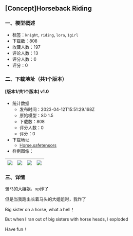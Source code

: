 ## [Concept]Horseback Riding
### 一、模型概述

- 标签：`knight`, `riding`, `lora`, `1girl`
- 下载数：808
- 收藏人数：197
- 评论人数：13
- 评分人数：0
- 评分：0

### 二、下载地址（共1个版本）

#### [版本1/共1个版本] v1.0

- 统计数据
  - 发布时间：2023-04-12T15:51:29.168Z
  - 原始模型：SD 1.5
  - 下载数：808
  - 评分人数：0
  - 评分：0
- 下载地址
  - [Horse.safetensors](https://civitai.com/api/download/models/43833)
- 样例图像：

| <img src="https://image.civitai.com/xG1nkqKTMzGDvpLrqFT7WA/18707f0b-6d46-4e40-3aa1-a6f8cbcb2400/width=450/478497.jpeg" /> | <img src="https://image.civitai.com/xG1nkqKTMzGDvpLrqFT7WA/626589c9-58f9-4155-701e-b41d36c6b200/width=450/478495.jpeg" /> | <img src="https://image.civitai.com/xG1nkqKTMzGDvpLrqFT7WA/c9efc9f5-1f34-445e-d636-7540d2248600/width=450/478500.jpeg" /> | <img src="https://image.civitai.com/xG1nkqKTMzGDvpLrqFT7WA/0aea0182-b7fc-48a4-60be-e256f575aa00/width=450/478501.jpeg" /> |
| ---- | ---- | ---- | ---- |


### 三、详情
<p>骑马的大姐姐，xp炸了</p><p>但是当我跑出长着马头的大姐姐时，我炸了</p><p>Big sister on a horse, what a hell！</p><p>But when I ran out of big sisters with horse heads, I exploded</p><p>Have fun！</p>